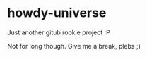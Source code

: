 # howdy-universe
Just another gitub rookie project :P

Not for long though. Give me a break, plebs ;)
